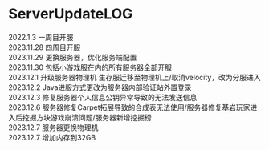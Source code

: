 # ServerUpdateLOG
2022.1.3 一周目开服<br>
2023.11.28 四周目开服<br>
2023.11.29 更换服务器，优化服务端配置<br>
2023.11.30 包括小游戏服在内的所有服务器全部开服<br>
2023.12.1 升级服务器物理机 生存服迁移至物理机上/取消velocity，改为分服进入<br>
2023.12.2 Java进服方式更改为服务器内部验证站外置登录<br>
2023.12.3 修复服务器个人信息公钥异常导致的无法发送信息<br>
2023.12.6 服务器修复Carpet拓展导致的合成表无法使用/服务器修复基岩玩家进入后挖掘方块游戏崩溃问题/服务器新增挖掘榜<br>
2023.12.7 服务器更换物理机<br>
2023.12.7 增加内存到32GB<br>
